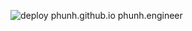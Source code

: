 ![deploy](https://github.com/PhuNH/phunh.github.io/workflows/deploy/badge.svg)
phunh.github.io
phunh.engineer
